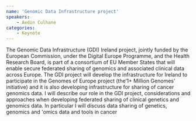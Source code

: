 ```yaml
---
name: 'Genomic Data Infrastructure project'
speakers:
	- Aedin Culhane
categories:
	- Keynote
---
```

The Genomic Data Infrastructure (GDI) Ireland project, jointly funded by the European Commission, under the Digital Europe Programme, and the Health Research Board, is part of a consortium of EU Member States that will enable secure federated sharing of genomics and associated clinical data across Europe. The GDI project will develop the infrastructure for Ireland to participate in the Genomes of Europe project (the‘1+ Million Genomes’ initiative) and it is also developing infrastructure for sharing of cancer genomics data. I will describe our role in the GDI project, considerations and approaches when developing federated sharing of clinical genetics and genomics data. In particular I will discuss data sharing of genetics, genomics and 'omics data and tools in cancer
